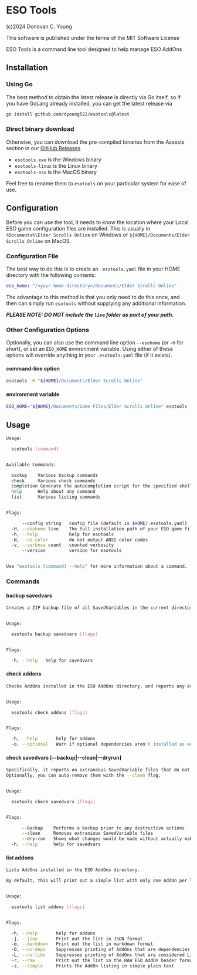 # ESO Tools

(c)2024 Donovan C. Young

This software is published under the terms of the MIT Software License

ESO Tools is a command line tool designed to help manage ESO AddOns

## Installation

### Using Go

The best method to obtain the latest release is directly via Go itself, so
if you have GoLang already installed, you can get the latest release via

```sh
go install github.com/dyoung522/esotools@latest
```

### Direct binary download

Otherwise, you can download the pre-compiled binaries from the Assests section in our [GitHub Releases](https://github.com/dyoung522/esotools/releases)

- `esotools.exe` is the Windows binary
- `esotools-linux` is the Linux binary
- `esotools-osx` is the MacOS binary

Feel free to rename them to `esotools` on your particular system for ease of use.

## Configuration

Before you can use the tool, it needs to know the location where your Local ESO game configuration files are installed.
This is usually in `%Documents%\Elder Scrolls Online` on Windows or `${HOME}/Documents/Elder Scrolls Online` on MacOS.

### Configuration File

The best way to do this is to create an `.esotools.yaml` file in your HOME directory with the following contents:

```yaml
eso_home: "/<your-home-directory>/Documents/Elder Scrolls Online"
```

The advantage to this method is that you only need to do this once, and then can simply run `esotools` without supplying any additional information.

**_PLEASE NOTE: DO NOT include the `live` folder as part of your path._**

### Other Configuration Options

Optionally, you can also use the command line option `--esohome` (or `-H` for short), or set an `ESO_HOME` environment variable.
Using either of these options will override anything in your `.esotools.yaml` file (if it exists).

#### command-line option

```sh
esotools -H "${HOME}/Documents/Elder Scrolls Online"
```

#### environment variable

```sh
ESO_HOME="${HOME}/Documents/Game Files/Elder Scrolls Online" esotools
```

## Usage

```sh
Usage:

  esotools [command]


Available Commands:

  backup    Various backup commands
  check     Various check commands
  completion Generate the autocompletion script for the specified shell
  help      Help about any command
  list      Various listing commands


Flags:

      --config string   config file (default is $HOME/.esotools.yaml)
  -H, --esohome live    The full installation path of your ESO game files (where the live folder lives).
  -h, --help            help for esotools
  -N, --no-color        do not output ANSI color codes
  -v, --verbose count   counted verbosity
      --version         version for esotools


Use "esotools [command] --help" for more information about a command.
```

### Commands

#### backup savedvars

```sh
Creates a ZIP backup file of all SavedVariables in the current directory.


Usage:

  esotools backup savedvars [flags]


Flags:

  -h, --help   help for savedvars
```

#### check addons

```sh
Checks AddOns installed in the ESO AddOns directory, and reports any errors


Usage:

  esotools check addons [flags]


Flags:

  -h, --help       help for addons
  -o, --optional   Warn if optional dependencies aren't installed as well
```

#### check savedvars [--backup|--clean|--dryrun]

```sh
Specifically, it reports on extraneous SavedVariable files that do not correspond to any known AddOn.
Optionally, you can auto-remove them with the --clean flag.


Usage:

  esotools check savedvars [flags]


Flags:

      --backup    Performs a backup prior to any destructive actions
      --clean     Removes extranious SavedVariable files
      --dry-run   Shows what changes would be made without actually making them. Use this to double-check before using --clean
  -h, --help      help for savedvars
```

#### list addons

```sh
Lists AddOns installed in the ESO AddOns directory.

By default, this will print out a simple list with only one AddOn per line. However, other formats may be specified via the flags.


Usage:

  esotools list addons [flags]


Flags:

  -h, --help       help for addons
  -j, --json       Print out the list in JSON format
  -m, --markdown   Print out the list in markdown format
  -D, --no-deps    Suppresses printing of AddOns that are dependencies of other AddOns
  -L, --no-libs    Suppresses printing of AddOns that are considered Libraries
  -r, --raw        Print out the list in the RAW ESO AddOn header format (most verbose)
  -s, --simple     Prints the AddOn listing in simple plain text
```
